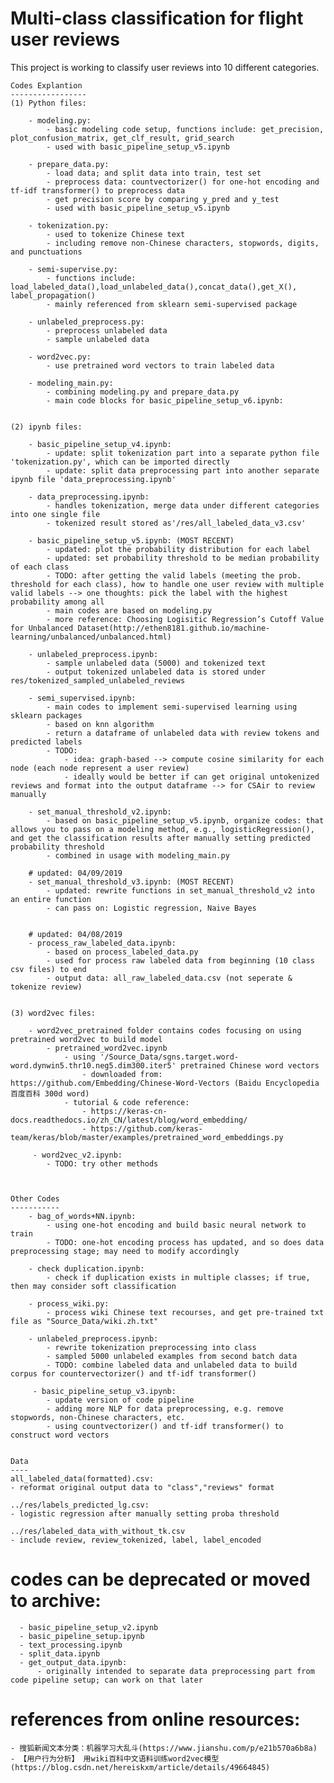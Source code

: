 # Multi-class classification for flight user reviews

This project is working to classify user reviews into 10 different categories.

    Codes Explantion
    -----------------
    (1) Python files:

        - modeling.py:
            - basic modeling code setup, functions include: get_precision, plot_confusion_matrix, get_clf_result, grid_search
            - used with basic_pipeline_setup_v5.ipynb
            
        - prepare_data.py:
            - load data; and split data into train, test set
            - preprocess data: countvectorizer() for one-hot encoding and tf-idf transformer() to preprocess data
            - get precision score by comparing y_pred and y_test
            - used with basic_pipeline_setup_v5.ipynb
        
        - tokenization.py:
            - used to tokenize Chinese text
            - including remove non-Chinese characters, stopwords, digits, and punctuations
                
        - semi-supervise.py:
            - functions include: load_labeled_data(),load_unlabeled_data(),concat_data(),get_X(), label_propagation()
            - mainly referenced from sklearn semi-supervised package

        - unlabeled_preprocess.py:
            - preprocess unlabeled data
            - sample unlabeled data

        - word2vec.py:
            - use pretrained word vectors to train labeled data

        - modeling_main.py:
            - combining modeling.py and prepare_data.py
            - main code blocks for basic_pipeline_setup_v6.ipynb:
        
        
    (2) ipynb files:
    
        - basic_pipeline_setup_v4.ipynb:
            - update: split tokenization part into a separate python file 'tokenization.py', which can be imported directly
            - update: split data preprocessing part into another separate ipynb file 'data_preprocessing.ipynb'

        - data_preprocessing.ipynb:
            - handles tokenization, merge data under different categories into one single file
            - tokenized result stored as'/res/all_labeled_data_v3.csv'
        
        - basic_pipeline_setup_v5.ipynb: (MOST RECENT)
            - updated: plot the probability distribution for each label
            - updated: set probability threshold to be median probability of each class
            - TODO: after getting the valid labels (meeting the prob. threshold for each class), how to handle one user review with multiple valid labels --> one thoughts: pick the label with the highest probability among all
            - main codes are based on modeling.py
            - more reference: Choosing Logisitic Regression’s Cutoff Value for Unbalanced Dataset(http://ethen8181.github.io/machine-learning/unbalanced/unbalanced.html)
            
        - unlabeled_preprocess.ipynb: 
            - sample unlabeled data (5000) and tokenized text
            - output tokenized unlabeled data is stored under res/tokenized_sampled_unlabeled_reviews
        
        - semi_supervised.ipynb: 
            - main codes to implement semi-supervised learning using sklearn packages
            - based on knn algorithm
            - return a dataframe of unlabeled data with review tokens and predicted labels
            - TODO: 
                - idea: graph-based --> compute cosine similarity for each node (each node represent a user review)
                - ideally would be better if can get original untokenized reviews and format into the output dataframe --> for CSAir to review manually

        - set_manual_threshold_v2.ipynb: 
            - based on basic_pipeline_setup_v5.ipynb, organize codes: that allows you to pass on a modeling method, e.g., logisticRegression(), and get the classification results after manually setting predicted probability threshold
            - combined in usage with modeling_main.py
         
        # updated: 04/09/2019
        - set_manual_threshold_v3.ipynb: (MOST RECENT)
            - updated: rewrite functions in set_manual_threshold_v2 into an entire function
            - can pass on: Logistic regression, Naive Bayes 
        
        
        # updated: 04/08/2019
        - process_raw_labeled_data.ipynb:
            - based on process_labeled_data.py 
            - used for process raw labeled data from beginning (10 class csv files) to end
            - output data: all_raw_labeled_data.csv (not seperate & tokenize review)
        

    (3) word2vec files:
        
        - word2vec_pretrained folder contains codes focusing on using pretrained word2vec to build model
            - pretrained_word2vec.ipynb
                - using '/Source_Data/sgns.target.word-word.dynwin5.thr10.neg5.dim300.iter5' pretrained Chinese word vectors
                    - downloaded from: https://github.com/Embedding/Chinese-Word-Vectors (Baidu Encyclopedia 百度百科 300d word)
                - tutorial & code reference: 
                    - https://keras-cn-docs.readthedocs.io/zh_CN/latest/blog/word_embedding/ 
                    - https://github.com/keras-team/keras/blob/master/examples/pretrained_word_embeddings.py
                    
         - word2vec_v2.ipynb:
            - TODO: try other methods
                    


    Other Codes
    -----------
        - bag_of_words+NN.ipynb:
            - using one-hot encoding and build basic neural network to train 
            - TODO: one-hot encoding process has updated, and so does data preprocessing stage; may need to modify accordingly

        - check duplication.ipynb:
            - check if duplication exists in multiple classes; if true, then may consider soft classification 
            
        - process_wiki.py:
            - process wiki Chinese text recourses, and get pre-trained txt file as "Source_Data/wiki.zh.txt"

        - unlabeled_preprocess.ipynb:
            - rewrite tokenization preprocessing into class
            - sampled 5000 unlabeled examples from second batch data
            - TODO: combine labeled data and unlabeled data to build corpus for countervectorizer() and tf-idf transformer()

         - basic_pipeline_setup_v3.ipynb:
            - update version of code pipeline 
            - adding more NLP for data preprocessing, e.g. remove stopwords, non-Chinese characters, etc.
            - using countvectorizer() and tf-idf transformer() to construct word vectors
        

    Data
    ----
    all_labeled_data(formatted).csv: 
    - reformat original output data to "class","reviews" format
    
    ../res/labels_predicted_lg.csv:
    - logistic regression after manually setting proba threshold 
    
    ../res/labeled_data_with_without_tk.csv
    - include review, review_tokenized, label, label_encoded 
  

# codes can be deprecated or moved to archive: 
      - basic_pipeline_setup_v2.ipynb
      - basic_pipeline_setup.ipynb
      - text_processing.ipynb
      - split_data.ipynb
      - get_output_data.ipynb: 
          - originally intended to separate data preprocessing part from code pipeline setup; can work on that later
          

# references from online resources:
    - 搜狐新闻文本分类：机器学习大乱斗(https://www.jianshu.com/p/e21b570a6b8a)
    - 【用户行为分析】 用wiki百科中文语料训练word2vec模型(https://blog.csdn.net/hereiskxm/article/details/49664845)
          
      
   
  
  


